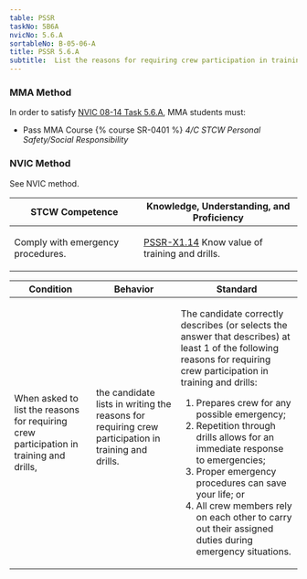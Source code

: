 ```yaml
---
table: PSSR
taskNo: 5B6A
nvicNo: 5.6.A 
sortableNo: B-05-06-A
title: PSSR 5.6.A 
subtitle:  List the reasons for requiring crew participation in training and drills
---
```



### MMA Method

In order to satisfy  [NVIC 08-14  Task  5.6.A]({{site.baseurl}}/assets/images/nvic-08-14.pdf), MMA students must:

* Pass MMA Course {% course SR-0401 %}  *4/C STCW Personal Safety/Social Responsibility*


### NVIC Method

<a onclick="togglevisibility('nvic_methods')" >See NVIC method.</a>

<div id='nvic_methods' class='hide'>

<table>
<thead>
<tr>
<th class='forty'> STCW Competence </th>
<th class='sixty'> Knowledge, Understanding, and Proficiency </th>
</tr>
</thead>




<tbody>
<tr><td markdown='1'>

Comply with emergency procedures.

</td><td markdown='1'>

[PSSR-X1.14]({{site.baseurl}}/tables/614.html#PSSR-X1.14) Know value of training and drills.

</td></tr>


</tbody>
</table>


<table>
<thead>
<tr><th class='twenty'>  Condition </th><th class='twenty'> Behavior </th><th  class='sixty'>Standard </th></tr>
</thead>
<tbody >



<tr><td markdown='1'>

When asked to list the reasons for requiring crew participation in training and drills,

</td><td markdown='1'>

the candidate lists in writing the reasons for requiring crew participation in training and drills.

<br>

<div class="tooltip">
<span class="tooltiptext">
</span>
</div>


</td><td markdown='1'>

The candidate correctly describes (or selects the answer that describes) at least 1 of the following reasons for requiring crew participation in training and drills:
 
1.  Prepares crew for any possible emergency; 
2.  Repetition through drills allows for an immediate response to emergencies; 
3.  Proper emergency procedures can save your life; or 
4.  All crew members rely on each other to carry out their assigned duties during emergency situations.

</td></tr>
</tbody>
</table>
</div>
